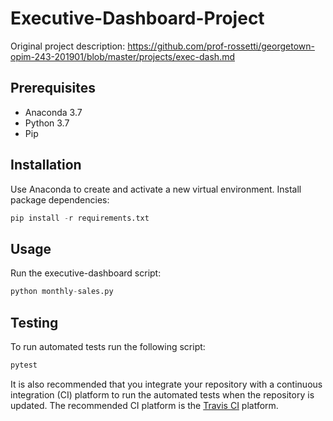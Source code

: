 # Executive-Dashboard-Project

Original project description: https://github.com/prof-rossetti/georgetown-opim-243-201901/blob/master/projects/exec-dash.md 

## Prerequisites

- Anaconda 3.7
- Python 3.7
- Pip

## Installation

Use Anaconda to create and activate a new virtual environment. Install package dependencies:

```py
pip install -r requirements.txt
```

## Usage

Run the executive-dashboard script:

```py
python monthly-sales.py
```

## Testing

To run automated tests run the following script:

```py
pytest
```

It is also recommended that you integrate your repository with a continuous integration (CI) platform to run the automated tests when the repository is updated. The recommended CI platform is the [Travis CI](https://travis-ci.org/) platform.